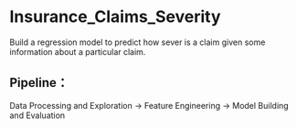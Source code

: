 # Insurance_Claims_Severity
Build a regression model to predict how sever is a claim given some information about a particular claim. 
## Pipeline：
Data Processing and Exploration -> Feature Engineering -> Model Building and Evaluation

